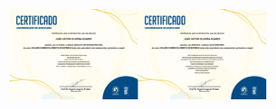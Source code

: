 <div style="display:flex; flex-wrap:wrap">
  <img src="https://raw.githubusercontent.com/joaooliveira375/joaooliveira375/main/Certificate%202S.jpg" style="width:45%" alt="Certificate%202S">
  <img src="https://raw.githubusercontent.com/joaooliveira375/joaooliveira375/main/Certificate%201S.jpg" style="width:45%" alt="Certificate%201S">
</div>

